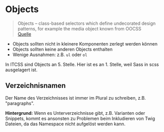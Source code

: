 # Objects

> Objects – class-based selectors which define undecorated design patterns, for example the media object known from OOCSS \
> [Quelle](https://www.xfive.co/blog/itcss-scalable-maintainable-css-architecture/)

- Objects sollten nicht in kleinere Komponenten zerlegt werden können
- Objects sollten keine anderen Objects enthalten
- Wenige Ausnahmen: z.B. `ul` oder `ol`

In ITCSS sind Objects an 5. Stelle. Hier ist es an 1. Stelle, weil Sass in scss ausgelagert ist.

## Verzeichnisnamen

Der Name des Verzeichnisses ist immer im Plural zu schreiben, z.B. "paragraphs".

**Hintergrund:** Wenn es Unterverzeichnisse gibt, z.B. Varianten oder Snippets, kommt es ansonsten zu Problemen beim
Inkludieren von Twig Dateien, da das Namespace nicht aufgelöst werden kann.
